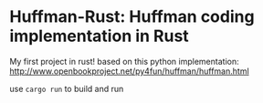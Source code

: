 # Huffman-Rust: Huffman coding implementation in Rust

My first project in rust!
based on this python implementation: http://www.openbookproject.net/py4fun/huffman/huffman.html

use `cargo run` to build and run 
